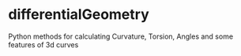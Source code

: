 # differentialGeometry
Python methods for calculating Curvature, Torsion, Angles and some features of 3d curves

